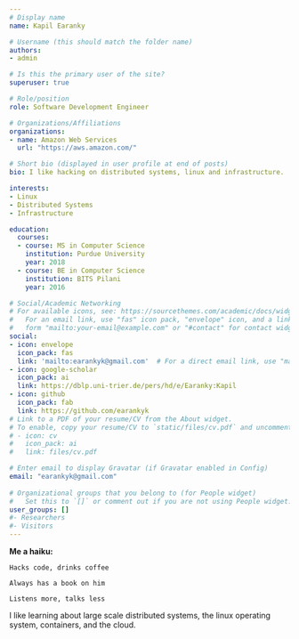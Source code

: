 ```yaml
---
# Display name
name: Kapil Earanky

# Username (this should match the folder name)
authors:
- admin

# Is this the primary user of the site?
superuser: true

# Role/position
role: Software Development Engineer

# Organizations/Affiliations
organizations:
- name: Amazon Web Services
  url: "https://aws.amazon.com/"

# Short bio (displayed in user profile at end of posts)
bio: I like hacking on distributed systems, linux and infrastructure.

interests:
- Linux
- Distributed Systems
- Infrastructure

education:
  courses:
  - course: MS in Computer Science
    institution: Purdue University
    year: 2018
  - course: BE in Computer Science
    institution: BITS Pilani
    year: 2016

# Social/Academic Networking
# For available icons, see: https://sourcethemes.com/academic/docs/widgets/#icons
#   For an email link, use "fas" icon pack, "envelope" icon, and a link in the
#   form "mailto:your-email@example.com" or "#contact" for contact widget.
social:
- icon: envelope
  icon_pack: fas
  link: 'mailto:earankyk@gmail.com'  # For a direct email link, use "mailto:test@example.org".
- icon: google-scholar
  icon_pack: ai
  link: https://dblp.uni-trier.de/pers/hd/e/Earanky:Kapil
- icon: github
  icon_pack: fab
  link: https://github.com/earankyk
# Link to a PDF of your resume/CV from the About widget.
# To enable, copy your resume/CV to `static/files/cv.pdf` and uncomment the lines below.  
# - icon: cv
#   icon_pack: ai
#   link: files/cv.pdf

# Enter email to display Gravatar (if Gravatar enabled in Config)
email: "earankyk@gmail.com"
  
# Organizational groups that you belong to (for People widget)
#   Set this to `[]` or comment out if you are not using People widget.  
user_groups: []
#- Researchers
#- Visitors
---
```


**Me a haiku:**

`Hacks code, drinks coffee` 

`Always has a book on him`  

`Listens more, talks less`

I like learning about large scale distributed systems, the linux operating system, containers, and the cloud.
